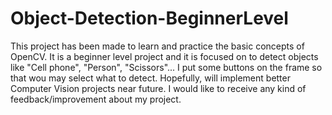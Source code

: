 # Object-Detection-BeginnerLevel

This project has been made to learn and practice the basic concepts of OpenCV. It is a beginner level project and it is focused on to detect objects like "Cell phone", "Person", "Scissors"... I put some buttons on the frame so that wou may select what to detect. Hopefully, will implement better Computer Vision projects near future. I would like to receive any kind of feedback/improvement about my project.
